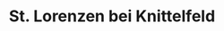 ---
title: St. Lorenzen bei Knittelfeld
url: /st-lorenzen-bei-knittelfeld/
latitude: 47.251
longitude: 14.896
---